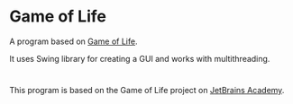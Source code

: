 # Game of Life

A program based on [Game of Life](https://en.wikipedia.org/wiki/Conway%27s_Game_of_Life).

It uses Swing library for creating a GUI and works with multithreading.

#
This program is based on the Game of Life project on [JetBrains Academy](https://hyperskill.org).
